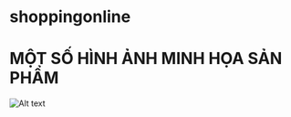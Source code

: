 # shoppingonline
# MỘT SỐ HÌNH ẢNH MINH HỌA SẢN PHẨM
![Alt text](L:\shoppingonline\main.png?raw=true "Optional Title")
